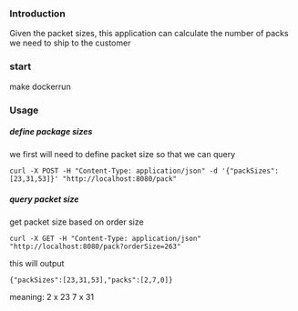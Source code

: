 ### Introduction

Given the packet sizes, this application can calculate the number of packs we need to ship to the customer

### start

make dockerrun

### Usage

##### define package sizes

we first will need to define packet size so that we can query

```
curl -X POST -H "Content-Type: application/json" -d '{"packSizes":[23,31,53]}' "http://localhost:8080/pack"
```

##### query packet size

get packet size based on order size
```
curl -X GET -H "Content-Type: application/json" "http://localhost:8080/pack?orderSize=263"
```

this will output
```
{"packSizes":[23,31,53],"packs":[2,7,0]}
```

meaning: 
2 x 23
7 x 31
